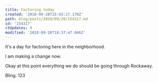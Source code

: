 ```yaml
---
title: Factoring today
created: '2018-09-28T15:43:17.170Z'
path: blog/posts/2018/09/28/154317.md
id: '154317'
ctUpdates: 9
modified: '2018-09-28T18:37:47.046Z'
---
```

It's a day for factoring here in the neighborhood.

I am making a change now.

Okay at this point everything we do should be going through Rockaway.

Bling. 123